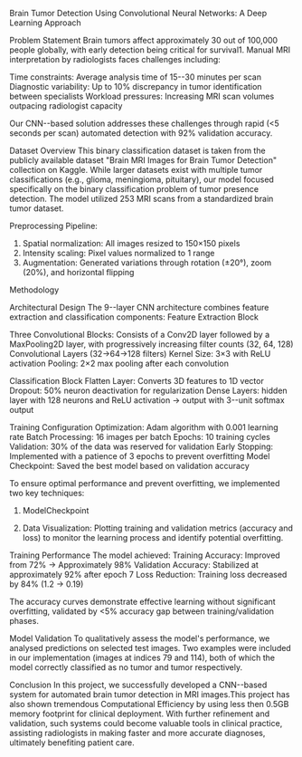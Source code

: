 Brain Tumor Detection Using Convolutional Neural Networks: A Deep Learning Approach

Problem Statement
Brain tumors affect approximately 30 out of 100,000 people globally, with early detection being critical for survival1. Manual MRI interpretation by radiologists faces challenges including:

Time constraints: Average analysis time of 15--30 minutes per scan
Diagnostic variability: Up to 10% discrepancy in tumor identification between specialists
Workload pressures: Increasing MRI scan volumes outpacing radiologist capacity

Our CNN--based solution addresses these challenges through rapid (<5 seconds per scan) automated detection with 92% validation accuracy.

Dataset Overview
This binary classification dataset is taken from the publicly available dataset "Brain MRI Images for Brain Tumor Detection" collection on Kaggle. While larger datasets exist with multiple tumor classifications (e.g., glioma, meningioma, pituitary), our model focused specifically on the binary classification problem of tumor presence detection.
The model utilized 253 MRI scans from a standardized brain tumor dataset.

Preprocessing Pipeline:
1. Spatial normalization: All images resized to 150×150 pixels
2. Intensity scaling: Pixel values normalized to 1 range
3. Augmentation: Generated variations through rotation (±20°), zoom (20%), and horizontal flipping

Methodology

Architectural Design
The 9--layer CNN architecture combines feature extraction and classification components:
Feature Extraction Block

Three Convolutional Blocks: Consists of a Conv2D layer followed by a MaxPooling2D layer, with progressively increasing filter counts (32, 64, 128)
Convolutional Layers (32→64→128 filters)
Kernel Size: 3×3 with ReLU activation
Pooling: 2×2 max pooling after each convolution

Classification Block
Flatten Layer: Converts 3D features to 1D vector
Dropout: 50% neuron deactivation for regularization
Dense Layers: hidden layer with 128 neurons and ReLU activation → output with 3--unit softmax output

Training Configuration
Optimization: Adam algorithm with 0.001 learning rate
Batch Processing: 16 images per batch
Epochs: 10 training cycles
Validation: 30% of the data was reserved for validation
Early Stopping: Implemented with a patience of 3 epochs to prevent overfitting
Model Checkpoint: Saved the best model based on validation accuracy

To ensure optimal performance and prevent overfitting, we implemented two key techniques:

1. ModelCheckpoint

2. Data Visualization: Plotting training and validation metrics (accuracy and loss) to monitor the learning process and identify potential overfitting.

Training Performance
The model achieved:
Training Accuracy: Improved from 72% → Approximately 98%
Validation Accuracy: Stabilized at approximately 92% after epoch 7
Loss Reduction: Training loss decreased by 84% (1.2 → 0.19)

The accuracy curves demonstrate effective learning without significant overfitting, validated by <5% accuracy gap between training/validation phases.

Model Validation
To qualitatively assess the model's performance, we analysed predictions on selected test images. Two examples were included in our implementation (images at indices 79 and 114), both of which the model correctly classified as no tumor and tumor respectively.


Conclusion
In this project, we successfully developed a CNN--based system for automated brain tumor detection in MRI images.This project has also shown tremendous Computational Efficiency by using less then 0.5GB memory footprint for clinical deployment.
With further refinement and validation, such systems could become valuable tools in clinical practice, assisting radiologists in making faster and more accurate diagnoses, ultimately benefiting patient care.
